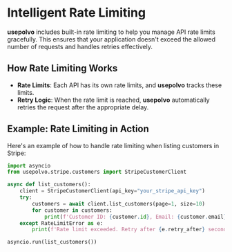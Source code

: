 # Intelligent Rate Limiting

**usepolvo** includes built-in rate limiting to help you manage API rate limits gracefully. This ensures that your application doesn't exceed the allowed number of requests and handles retries effectively.

## How Rate Limiting Works

- **Rate Limits**: Each API has its own rate limits, and **usepolvo** tracks these limits.
- **Retry Logic**: When the rate limit is reached, **usepolvo** automatically retries the request after the appropriate delay.

## Example: Rate Limiting in Action

Here's an example of how to handle rate limiting when listing customers in Stripe:

```python
import asyncio
from usepolvo.stripe.customers import StripeCustomerClient

async def list_customers():
    client = StripeCustomerClient(api_key="your_stripe_api_key")
    try:
        customers = await client.list_customers(page=1, size=10)
        for customer in customers:
            print(f'Customer ID: {customer.id}, Email: {customer.email}')
    except RateLimitError as e:
        print(f'Rate limit exceeded. Retry after {e.retry_after} seconds.')

asyncio.run(list_customers())
```